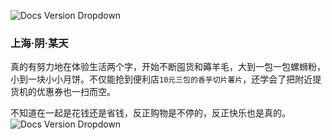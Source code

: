 ![Docs Version Dropdown](/img/tutorial/fourth.png)
### 上海·阴·某天
真的有努力地在体验生活两个字，开始不断囤货和薅羊毛，大到一包一包螺蛳粉，小到一块小小月饼。不仅能抢到便利店`10元三包的香芋切片薯片`，还学会了把附近提货机的优惠券也一扫而空。

不知道在一起是花钱还是省钱，反正购物是不停的，反正快乐也是真的。
![Docs Version Dropdown](/img/printing/taiqiu2.jpg)